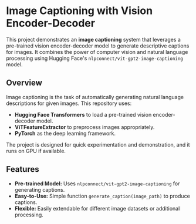 # Image Captioning with Vision Encoder-Decoder

This project demonstrates an **image captioning** system that leverages a pre-trained vision encoder-decoder model to generate descriptive captions for images. It combines the power of computer vision and natural language processing using Hugging Face's `nlpconnect/vit-gpt2-image-captioning` model.

## Overview

Image captioning is the task of automatically generating natural language descriptions for given images. This repository uses:
- **Hugging Face Transformers** to load a pre-trained vision encoder-decoder model.
- **ViTFeatureExtractor** to preprocess images appropriately.
- **PyTorch** as the deep learning framework.

The project is designed for quick experimentation and demonstration, and it runs on GPU if available.

## Features

- **Pre-trained Model:** Uses `nlpconnect/vit-gpt2-image-captioning` for generating captions.
- **Easy-to-Use:** Simple function `generate_caption(image_path)` to produce captions.
- **Flexible:** Easily extendable for different image datasets or additional processing.

